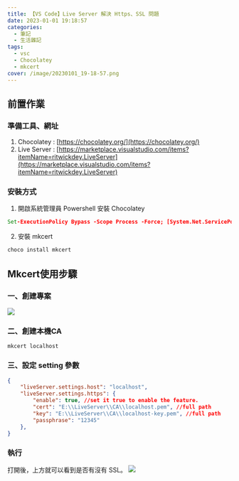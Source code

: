 ```yaml
---
title: 【VS Code】Live Server 解決 Https、SSL 問題
date: 2023-01-01 19:18:57
categories: 
  - 筆記 
  - 生活雜記
tags: 
  - vsc
  - Chocolatey
  - mkcert
cover: /image/20230101_19-18-57.png
---
```

## 前置作業
### 準備工具、網址
1. Chocolatey : [https://chocolatey.org/](https://chocolatey.org/)
2. Live Server : [https://marketplace.visualstudio.com/items?itemName=ritwickdey.LiveServer](https://marketplace.visualstudio.com/items?itemName=ritwickdey.LiveServer)


### 安裝方式
1. 開啟系統管理員 Powershell 安裝 Chocolatey
```cmd
Set-ExecutionPolicy Bypass -Scope Process -Force; [System.Net.ServicePointManager]::SecurityProtocol = [System.Net.ServicePointManager]::SecurityProtocol -bor 3072; iex ((New-Object System.Net.WebClient).DownloadString('https://community.chocolatey.org/install.ps1'))
```
2. 安裝 mkcert
```cmd
choco install mkcert
```

## Mkcert使用步驟
###  一、創建專案
![](/image/20230101_19-15-11.png)

### 二、創建本機CA
```
mkcert localhost
```

### 三、設定 setting 參數
```json
{
    "liveServer.settings.host": "localhost",
    "liveServer.settings.https": {
        "enable": true, //set it true to enable the feature.
        "cert": "E:\\LiveServer\\CA\\localhost.pem", //full path
        "key": "E:\\LiveServer\\CA\\localhost-key.pem", //full path
        "passphrase": "12345"
    },
}
```

### 執行
打開後，上方就可以看到是否有沒有 SSL。
![](/image/20230101_19-17-46.png)